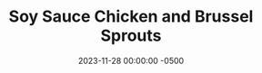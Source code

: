 ---
layout: post
title:  "Soy Sauce Chicken and Brussel Sprouts"
date:   2023-11-28 00:00:00 -0500
categories:
- Recipes
- Chicken
permalink: /recipes/soy-sauce-chicken
image: /assets/Food/Chicken/Soy Sauce/soy-sauce-cover.jpg
ing: soysauce-ing
facts: soysauce-facts
Prep: 15
Rest: 
Cook: 30
Source1: 
Source2: 
Description: This dish is a perfect prepare ahead meal for an easy dinner. I called to marinate the chicken and sprouts, that way it's easier to put together come dinner time. This pairs well with a side of brown rice cooked in the same seasonings listed below.
Instructions: 
- Slice your chicken into evenly sliced thin cutlets, and add to a large bowl. Mix with the seasonings (soy sauce, gochujan, lemon, pepper, paprika, chili powder, and onion powder), and let marinade in the fridge for at least an hour<br><br>

- Meanwhile, prepare the brussel sprouts. Add them to a large bowl and mix with the seasonings (soy sauce, sesame oil, lemon juice, pepper, paprika, chili powder, and garlic powder). Marinate this in the fridge as well<br><br>

- When you're ready to cook, heat your oven to 400F and line 3 cookie sheets with parchment paper. Add the sprouts to one sheet, and the chicken to the other 2 (you might be able to squeeze all the chicken on to one sheet)<br><br>

- Roast the Brussel sprouts for 30 minutes. With 12 minutes left add the chicken to the oven. They should be done at the same time<br><br>
- <center><img src="/assets/Food/Chicken/Soy Sauce/soy-sauce-4.jpg" alt="" class="instruction-image"></center>
---